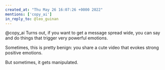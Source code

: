 ```yaml
---
created_at: "Thu May 26 16:07:26 +0000 2022"
mentions: ['copy_ai']
in_reply_to: @leo_guinan
---
```


@copy_ai Turns out, if you want to get a message spread wide, you can say and do things that trigger very powerful emotions. 

Sometimes, this is pretty benign: you share a cute video that evokes strong positive emotions.

But sometimes, it gets manipulated.